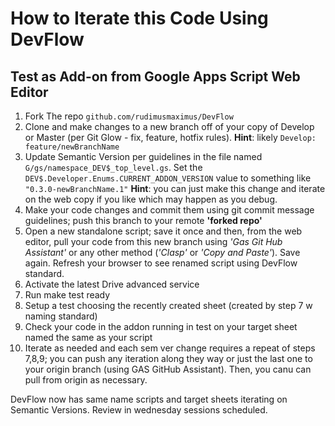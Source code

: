 # How to Iterate this Code Using DevFlow
## Test as Add-on from Google Apps Script Web Editor  
1. Fork The repo `github.com/rudimusmaximus/DevFlow`  
2. Clone and make changes to a new branch off of your copy of Develop or Master (per Git Glow - fix, feature, hotfix rules). **Hint**: likely `Develop: feature/newBranchName`  
3. Update Semantic Version per guidelines in the file named `G/gs/namespace_DEV$_top_level.gs`. Set the `DEV$.Developer.Enums.CURRENT_ADDON_VERSION` value to something like `"0.3.0-newBranchName.1"` **Hint**: you can just make this change and iterate on the web copy if you like which may happen as you debug.  
4. Make your code changes and commit them using git commit message guidelines; push this branch to your remote **'forked repo'**
5. Open a new standalone script; save it once and then, from the web editor, pull your code from this new branch using *'Gas Git Hub Assistant'* or any other method (*'Clasp'* or *'Copy and Paste'*). Save again. Refresh your browser to see renamed script using DevFlow standard.  
6. Activate the latest Drive advanced service
7. Run make test ready
8. Setup a test choosing the recently created sheet (created by step 7 w naming standard)
9. Check your code in the addon running in test on your target sheet named the same as your script
10. Iterate as needed and each sem ver change requires a repeat of steps 7,8,9; you can push any iteration along they way or just the last one to your origin branch (using GAS GitHub Assistant). Then, you canu can pull from origin as necessary.

DevFlow now has same name scripts and target sheets iterating on Semantic Versions.
Review in wednesday sessions scheduled.
